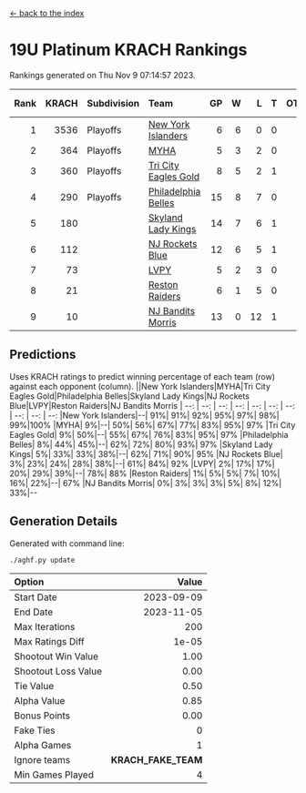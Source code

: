 [<- back to the index](readme.md)
# 19U Platinum KRACH Rankings
Rankings generated on Thu Nov  9 07:14:57 2023.

Rank|KRACH|Subdivision|Team|GP|W|L|T|OTW|OTL|SoS|Exp Wins|Win Diff
---:|---:|:---|:---|---:|---:|---:|---:|---:|---:|---:|---:|---:
1|3536|Playoffs|[New York Islanders](https://gamesheetstats.com/seasons/3663/teams/140861/schedule)|6|6|0|0|0|0|79|6.8|-0.0
2|364|Playoffs|[MYHA](https://gamesheetstats.com/seasons/3663/teams/140863/schedule)|5|3|2|0|0|0|226|3.9|0.0
3|360|Playoffs|[Tri City Eagles Gold](https://gamesheetstats.com/seasons/3663/teams/140869/schedule)|8|5|2|1|0|0|172|6.4|0.0
4|290|Playoffs|[Philadelphia Belles](https://gamesheetstats.com/seasons/3663/teams/140864/schedule)|15|8|7|0|0|0|659|8.9|0.0
5|180||[Skyland Lady Kings](https://gamesheetstats.com/seasons/3663/teams/140865/schedule)|14|7|6|1|0|0|462|8.4|0.0
6|112||[NJ Rockets Blue](https://gamesheetstats.com/seasons/3663/teams/140867/schedule)|12|6|5|1|0|0|880|7.4|0.0
7|73||[LVPY](https://gamesheetstats.com/seasons/3663/teams/140860/schedule)|5|2|3|0|0|0|132|2.9|0.0
8|21||[Reston Raiders](https://gamesheetstats.com/seasons/3663/teams/140868/schedule)|6|1|5|0|0|0|119|1.9|0.0
9|10||[NJ Bandits Morris](https://gamesheetstats.com/seasons/3663/teams/140866/schedule)|13|0|12|1|0|0|634|1.4|0.0

## Predictions
Uses KRACH ratings to predict winning percentage of each team (row) against each opponent (column).
||New York Islanders|MYHA|Tri City Eagles Gold|Philadelphia Belles|Skyland Lady Kings|NJ Rockets Blue|LVPY|Reston Raiders|NJ Bandits Morris
| --: | --: | --: | --: | --: | --: | --: | --: | --: | --: 
|New York Islanders|--| 91%| 91%| 92%| 95%| 97%| 98%| 99%|100%
|MYHA|  9%|--| 50%| 56%| 67%| 77%| 83%| 95%| 97%
|Tri City Eagles Gold|  9%| 50%|--| 55%| 67%| 76%| 83%| 95%| 97%
|Philadelphia Belles|  8%| 44%| 45%|--| 62%| 72%| 80%| 93%| 97%
|Skyland Lady Kings|  5%| 33%| 33%| 38%|--| 62%| 71%| 90%| 95%
|NJ Rockets Blue|  3%| 23%| 24%| 28%| 38%|--| 61%| 84%| 92%
|LVPY|  2%| 17%| 17%| 20%| 29%| 39%|--| 78%| 88%
|Reston Raiders|  1%|  5%|  5%|  7%| 10%| 16%| 22%|--| 67%
|NJ Bandits Morris|  0%|  3%|  3%|  3%|  5%|  8%| 12%| 33%|--

## Generation Details

Generated with command line:
```
./aghf.py update
```

| Option | Value |
| :----- | ----: |
| Start Date | 2023-09-09 |
| End Date | 2023-11-05 |
| Max Iterations | 200 |
| Max Ratings Diff | 1e-05 |
| Shootout Win Value | 1.00 |
| Shootout Loss Value | 0.00 |
| Tie Value | 0.50 |
| Alpha Value | 0.85 |
| Bonus Points | 0.00 |
| Fake Ties | 0 |
| Alpha Games | 1 |
| Ignore teams | __KRACH_FAKE_TEAM__ |
| Min Games Played | 4 |

